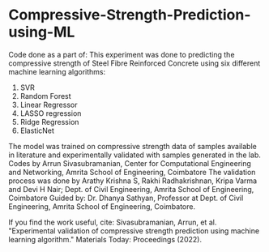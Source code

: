 # Compressive-Strength-Prediction-using-ML
Code done as a part of: 
This experiment was done to predicting the compressive strength of Steel Fibre Reinforced Concrete using six different machine learning algorithms: 
1) SVR
2) Random Forest
3) Linear Regressor
4) LASSO regression
5) Ridge Regression
6) ElasticNet

The model was trained on compressive strength data of samples available in literature and experimentally validated with samples generated in the lab. 
Codes by Arrun Sivasubramanian, Center for Computational Engineering and Networking, Amrita School of Engineering, Coimbatore
The validation process was done by Arathy Krishna S, Rakhi Radhakrishnan, Kripa Varma and Devi H Nair; Dept. of Civil Engineering, Amrita School of Engineering, Coimbatore
Guided by: Dr. Dhanya Sathyan, Professor at Dept. of Civil Engineering, Amrita School of Engineering, Coimbatore.

If you find the work useful, cite: 
Sivasubramanian, Arrun, et al. "Experimental validation of compressive strength prediction using machine learning algorithm." Materials Today: Proceedings (2022).
